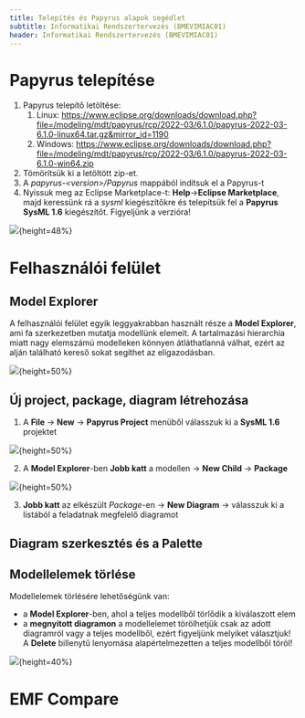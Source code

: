 ```yaml
---
title: Telepítés és Papyrus alapok segédlet 
subtitle: Informatikai Rendszertervezés (BMEVIMIAC01)
header: Informatikai Rendszertervezés (BMEVIMIAC01)
---
```


# Papyrus telepítése

1. Papyrus telepítő letöltése: 
    1. Linux: https://www.eclipse.org/downloads/download.php?file=/modeling/mdt/papyrus/rcp/2022-03/6.1.0/papyrus-2022-03-6.1.0-linux64.tar.gz&mirror_id=1190 
    1. Windows: https://www.eclipse.org/downloads/download.php?file=/modeling/mdt/papyrus/rcp/2022-03/6.1.0/papyrus-2022-03-6.1.0-win64.zip 
1. Tömörítsük ki a letöltött zip-et.
1. A _papyrus-\<version\>/Papyrus_ mappából indítsuk el a Papyrus-t
1. Nyissuk meg az Eclipse Marketplace-t: **Help**->**Eclipse Marketplace**, majd keressünk rá a _sysml_ kiegészítőkre és telepítsük fel a **Papyrus SysML 1.6** kiegészítőt. Figyeljünk a verzióra!

![](../figs/install-marketplace.png){height=48%}

# Felhasználói felület

## Model Explorer
A felhasználói felület egyik leggyakrabban használt része a **Model Explorer**, ami fa szerkezetben mutatja modellünk elemeit. A tartalmazási hierarchia miatt nagy elemszámú modelleken könnyen átláthatlanná válhat, ezért az alján található kereső sokat segíthet az eligazodásban.

![](../figs/install-model-explorer.png){height=50%}

## Új project, package, diagram létrehozása

1. A **File** -> **New** -> **Papyrus Project** menüből válasszuk ki a **SysML 1.6** projektet

![](../figs/install-new-project.png){height=50%}

2. A **Model Explorer**-ben **Jobb katt** a modellen -> **New Child** -> **Package**

![](../figs/install-new-package.png){height=50%}

3. **Jobb katt** az elkészült _Package_-en -> **New Diagram** -> válasszuk ki a listából a feladatnak megfelelő diagramot

## Diagram szerkesztés és a Palette

## Modellelemek törlése

Modellelemek törlésére lehetőségünk van:
- a **Model Explorer**-ben, ahol a teljes modellből törlődik a kiválaszott elem
- a **megnyitott diagramon** a modellelemet törölhetjük csak az adott diagramról vagy a teljes modellből, ezért figyeljünk melyiket választjuk! A **Delete** billenytű lenyomása alapértelmezetten a teljes modellből töröl! 

![](../figs/install-delete-element.png){height=40%}

# EMF Compare

